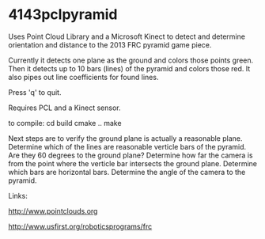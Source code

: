 4143pclpyramid
==============

Uses Point Cloud Library and a Microsoft Kinect to detect and determine orientation and distance to the 2013 FRC pyramid game piece.

Currently it detects one plane as the ground and colors those points green.
Then it detects up to 10 bars (lines) of the pyramid and colors those red.
It also pipes out line coefficients for found lines.

Press 'q' to quit.

Requires PCL and a Kinect sensor.

to compile:
cd build
cmake ..
make

Next steps are to verify the ground plane is actually a reasonable plane. Determine which of the lines are reasonable verticle bars of the pyramid.  Are they 60 degrees to the ground plane?  Determine how far the camera is from the point where the verticle bar intersects the ground plane.  Determine which bars are horizontal bars.  Determine the angle of the camera to the pyramid.

Links:

http://www.pointclouds.org

http://www.usfirst.org/roboticsprograms/frc

